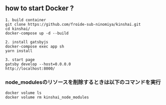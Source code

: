 ## how to start Docker ?
```
1. build container
git clone https://github.com/froide-sub-ninomiya/kinshai.git
cd kinshai/
docker-compose up -d --build

2. install gatsbyjs
docker-compose exec app sh
yarn install

3. start page
gatsby develop --host=0.0.0.0
http://localhost:8000/
```

### node_modulesのリソースを削除するときは以下のコマンドを実行
```
docker volume ls
docker volume rm kinshai_node_modules
```